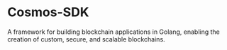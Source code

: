 # Cosmos-SDK
A framework for building blockchain applications in Golang, enabling the creation of custom, secure, and scalable blockchains.
